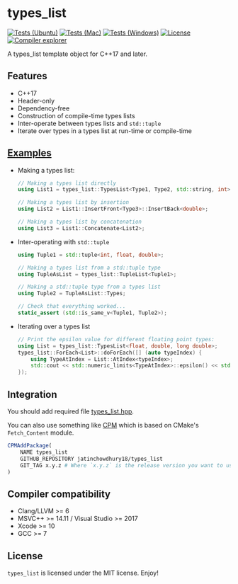 # types_list

[![Tests (Ubuntu)](https://github.com/jatinchowdhury18/types_list/workflows/ubuntu/badge.svg)](https://github.com/jatinchowdhury18/types_list/actions/workflows/ubuntu.yml)
[![Tests (Mac)](https://github.com/jatinchowdhury18/types_list/workflows/macos/badge.svg)](https://github.com/jatinchowdhury18/types_list/actions/workflows/macos.yml)
[![Tests (Windows)](https://github.com/jatinchowdhury18/types_list/workflows/windows/badge.svg)](https://github.com/jatinchowdhury18/types_list/actions/workflows/windows.yml)
[![License](https://img.shields.io/github/license/Neargye/nameof.svg)](LICENSE)
[![Compiler explorer](https://img.shields.io/badge/compiler_explorer-online-blue.svg)](https://godbolt.org/z/4xa4Ez863)

A types_list template object for C++17 and later.

## Features

* C++17
* Header-only
* Dependency-free
* Construction of compile-time types lists
* Inter-operate between types lists and `std::tuple`
* Iterate over types in a types list at run-time or compile-time

## [Examples](example/example.cpp)

- Making a types list:
  ```cpp
  // Making a types list directly
  using List1 = types_list::TypesList<Type1, Type2, std::string, int>;

  // Making a types list by insertion
  using List2 = List1::InsertFront<Type3>::InsertBack<double>;

  // Making a types list by concatenation
  using List3 = List1::Concatenate<List2>;
  ```

- Inter-operating with `std::tuple`
  ```cpp
  using Tuple1 = std::tuple<int, float, double>;

  // Making a types list from a std::tuple type
  using TupleAsList = types_list::TupleList<Tuple1>;

  // Making a std::tuple type from a types list
  using Tuple2 = TupleAsList::Types;

  // Check that everything worked...
  static_assert (std::is_same_v<Tuple1, Tuple2>);
  ```

- Iterating over a types list
  ```cpp
  // Print the epsilon value for different floating point types:
  using List = types_list::TypesList<float, double, long double>;
  types_list::ForEach<List>::doForEach([] (auto typeIndex) {
      using TypeAtIndex = List::AtIndex<typeIndex>;
      std::cout << std::numeric_limits<TypeAtIndex>::epsilon() << std::endl;
  });
  ```

## Integration

You should add required file [types_list.hpp](include/types_list/types_list.hpp).

You can also use something like [CPM](https://github.com/TheLartians/CPM) which is based on CMake's `Fetch_Content` module.

```cmake
CPMAddPackage(
    NAME types_list
    GITHUB_REPOSITORY jatinchowdhury18/types_list
    GIT_TAG x.y.z # Where `x.y.z` is the release version you want to use.
)
```

## Compiler compatibility

* Clang/LLVM >= 6
* MSVC++ >= 14.11 / Visual Studio >= 2017
* Xcode >= 10
* GCC >= 7

## License

`types_list` is licensed under the MIT license. Enjoy!
